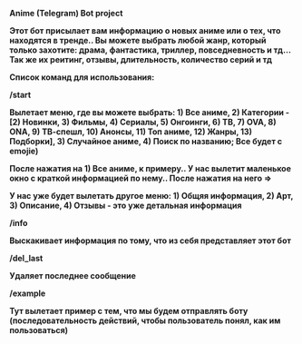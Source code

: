 **Anime (Telegram) Bot project**

**Этот бот присылает вам информацию о новых аниме или о тех, что находятся в тренде.. Вы можете выбрать любой жанр, который только захотите: драма, фантастика, триллер, повседневность и тд... Так же их реитинг, отзывы, длительность, количество серий и тд**

**Список команд для использования:**

**/start**

**Вылетает меню, где вы можете выбрать: 1) Все аниме, 2) Категории - [2) Новинки, 3) Фильмы, 4) Сериалы, 5) Онгоинги, 6) ТВ, 7) OVA, 8) ONA, 9) ТВ-спешл, 10) Анонсы, 11) Топ аниме, 12) Жанры, 13) Подборки], 3) Случайное аниме, 4) Поиск по названию; Все будет с emojie)**

**После нажатия на 1) Все аниме, к примеру.. У нас вылетит маленькое окно с краткой информацией по нему.. После нажатия на него =>**

**У нас уже будет вылетать другое меню: 1) Общяя информация, 2) Арт, 3) Описание, 4) Отзывы - это уже детальная информация**

**/info**

**Выскакивает информация по тому, что из себя представляет этот бот**

**/del_last**

**Удаляет последнее сообщение**

**/example**

**Тут вылетает пример с тем, что мы будем отправлять боту (последовательность действий, чтобы пользователь понял, как им пользоваться)**

